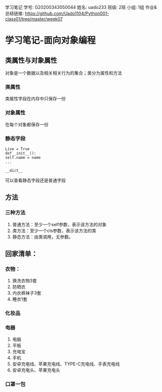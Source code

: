 学习笔记
学号: G20200343050044
姓名: uado233
班级: 2班
小组: 1组
作业&总结链接: https://github.com/Uado1104/Python001-class01/tree/master/week07
# 学习笔记-面向对象编程
## 类属性与对象属性
对象是一个数据以及相关相关行为的集合；类分为属性和方法
### 类属性
类属性字段在内存中只保存一份
### 对象属性
在每个对象都保存一份
### 静态字段
```
Live = True
def__init__():
self.name = name
...
```
```
__dict__
```
可以查看静态字段还是普通字段
## 方法
### 三种方法
1. 普通方法：至少一个self参数，表示该方法的对象
2. 类方法：至少一个cls参数，表示该方法的类
3. 静态方法：由类调用，无参数。


## 回家清单：
### 衣物：
1. 换洗衣物3套
2. 防晒衣
3. 内衣裤袜子3套
4. 睡衣1套
### 化妆品 
### 电器
1. 电脑
2. 平板
3. 充电宝
4. 手机
5. 安卓充电线、苹果充电线、TYPE-C充电线、手表充电线
6. 安卓充电头、苹果充电头
### 口罩一包
### 

 